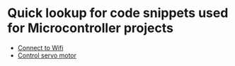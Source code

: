 # Quick lookup for code snippets used for Microcontroller projects

- [Connect to Wifi](connect-to-wifi.cpp)
- [Control servo motor](control-servo-motor.cpp)
